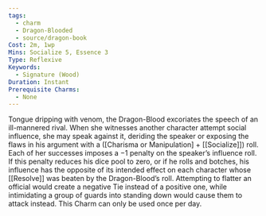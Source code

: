 ```yaml
---
tags:
  - charm
  - Dragon-Blooded
  - source/dragon-book
Cost: 2m, 1wp
Mins: Socialize 5, Essence 3
Type: Reflexive
Keywords:
  - Signature (Wood)
Duration: Instant
Prerequisite Charms:
  - None
---
```

Tongue dripping with venom, the Dragon-Blood excoriates the speech of an ill-mannered rival. When she witnesses another character attempt social influence, she may speak against it, deriding the speaker or exposing the flaws in his argument with a ([Charisma or Manipulation] + [[Socialize]]) roll. Each of her successes imposes a −1 penalty on the speaker’s influence roll. If this penalty reduces his dice pool to zero, or if he rolls and botches, his influence has the opposite of its intended effect on each character whose [[Resolve]] was beaten by the Dragon-Blood’s roll. Attempting to flatter an official would create a negative Tie instead of a positive one, while intimidating a group of guards into standing down would cause them to attack instead. This Charm can only be used once per day.